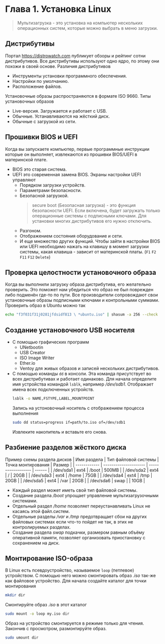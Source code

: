 # Глава 1. Установка Linux
> Мультизагрузка - это установка на компьютер нескольких операционных систем,
> которые можно выбрать в меню загрузки.

## Дистрибутивы
Портал https://distrowatch.com публикует обзоры и рейтинг сотни дистрибутивов. 
Все дистрибутивы используют одно ядро, по этому они похожи в своей основе.
Различия дистрибутивов
- Инструменты установки программного обеспечения.
- Настройки по умолчанию.
- Расположение файлов.

Установочные образы распространяются в формате ISO 9660.
Типы установочных образов
- Live-версия. Загружается и работает с USB.
- Обычные. Устанавливаются на жёсткий диск.
- Обычные с загрузкой из сети.

## Прошивки BIOS и UEFI
Когда вы запускаете компьютер, первые программные инструкции которые он выполняет,
извлекаются из прошивки BIOS/UEFI в материнской плате.
- BIOS это старая система.
- UEFI это современная замена BIOS.
  Экраны настройки UEFI управляют
    - Порядком загрузки устройств.
    - Параметрами безопасности.
    - Безопасной загрузкой.
      > secure boot (Безопасная загрузка) - это функция безопасности UEFI.
      > Если включена, будет загружать только операционные системы с подписными ключами.
      Для установки многих дистрибутивов его нужно отключить.
    - Разгоном.
    - Отображением состояния оборудование и сети.
    - И еще множество других функций.
Чтобы зайти в настройки BIOS или UEFI необходимо нажать на клавишу в момент загрузки
системы, какая клавиша - зависит от материнской платы. (`F1` `F2` `F11` `F12` `Delete`)

## Проверка целостности установочного образа
Когда вы выполнили загрузку образа дистрибутива, его желательно проверить.
Это поможет нам убедиться что образ не был поврежден либо подменён где-то по пути.
Все производители сопровождают свои установочные образы подписными ключами и 
контрольными суммами.
Проверить образ в Ubuntu можно так
```bash
echo "f3f031f31j0281jfdsidf813 \ *ubuntu.iso" | shasum -a 256 --check
```

## Создание установочного USB носителя
- С помощью графических программ
  - UNetbootin
  - USB Creator
  - ISO Image Writer
  - Ether.io
  - Ventoy для живых образов и записей нескольких дистрибутивов.
- С помощью команды `dd` в консоли.
  Эта команда присутствует во всех дистрибутивах и работает одинаково.
  Для начала определите имя устройства командой `lsblk`, например _/dev/sdb1_.
  Отображает имена всех подключенных устройств.
  ```bash
  lsblk -o NAME,FSTYPE,LABEL,MOUNTPOINT
  ```
  Запись на устоновочный носитель с отображением процесса выполнения
  ```bash
  sudo dd status=progress if=path/to.iso of=/dev/sdb1
  ```
  Извлеките накопитель и вставьте его снова.


## Разбиение разделов жёсткого диска
Пример схемы раздела дисков
| Имя раздела  | Тип файловой системы  | Точка монтирования | Размер |
| ------------ | --------------------- | ------------------ | ------ |
| /dev/sda1    | ext4                  | /boot              | 500MB  |
| /dev/sda2    | ext4                  | /                  | 20GB   |
| /dev/sda3    | ext4                  | /home              | 75GB   |
| /dev/sda4    | ext4                  | /tmp               | 20GB   |
| /dev/sda5    | ext4                  | /var               | 20GB   |
| /dev/sda6    | swap                  |                    | 10GB   |
- Каждый раздел может иметь свой тип файловой системы.
- Создание раздела _/boot_ упрощает управление мультизагрузочными системами.
- Отдельный раздел _/home_ позволяет переустанавливать Linux не касаясь этой файл.систем.
- Отдельные разделы _/var_ и _/tmp_ предотвращает сбои на других файловых системах
  если что-то пойдет не так, в этих не контролируемых разделах.
- Создание раздела _swap_ подкачки, размером равным объёму оперативной памяти,
  позволяет организовать приостановку с сохранением на диск.

## Монтирование ISO-образа
В Linux есть псевдоустройство, называемое `loop` (петлевое) устройством.
С помощью него можно смонтировать образ _.iso_ так-же как файловое устройство.
Для начала создайте каталог для точки монтирования
```bash
mkdir dir
```
Смонтируйте образ _.iso_ в этот каталог
```bash
sudo mount -o loop my.iso dir
```
Образ на устройство смонтируется в режиме только для чтения.
Закончив с просмотром, размонтируйте образ.
```bash
sudo umount dir
```

